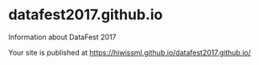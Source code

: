 # datafest2017.github.io
Information about DataFest 2017

Your site is published at https://hiwissml.github.io/datafest2017.github.io/
